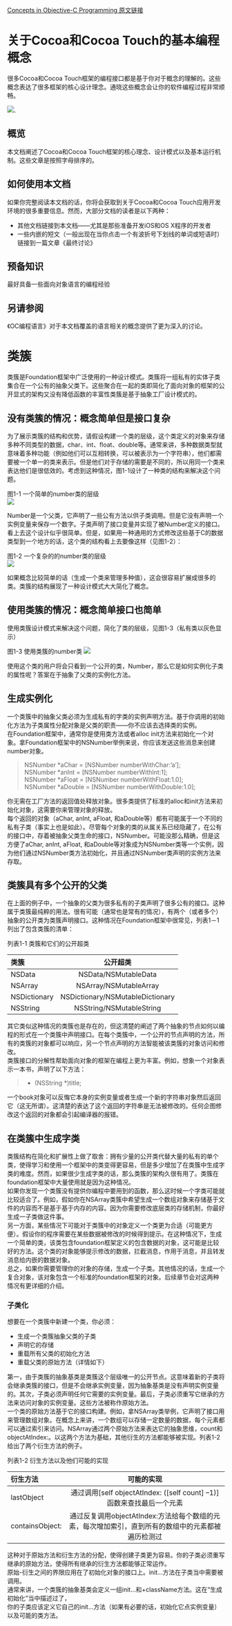 [Concepts in Objective-C Programming 原文链接](https://developer.apple.com/library/content/documentation/General/Conceptual/CocoaEncyclopedia/Introduction/Introduction.html#//apple_ref/doc/uid/TP40010810)

# 关于Cocoa和Cocoa Touch的基本编程概念
很多Cocoa和Cocoa Touch框架的编程接口都是基于你对于概念的理解的。这些概念表达了很多框架的核心设计理念。通晓这些概念会让你的软件编程过程非常顺畅。  

![](https://developer.apple.com/library/content/documentation/General/Conceptual/CocoaEncyclopedia/Art/controller_object.jpg). 

## 概览
本文档阐述了Cocoa和Cocoa Touch框架的核心理念、设计模式以及基本运行机制。这些文章是按照字母排序的。  
## 如何使用本文档
如果你完整阅读本文档的话，你将会获取到关于Cocoa和Cocoa Touch应用开发环境的很多重要信息。然而，大部分文档的读者是以下两种：  

* 其他文档链接到本文档——尤其是那些准备开发iOS和OS X程序的开发者
* 一些内嵌的短文（一般出现在当你点击一个有波折号下划线的单词或短语时）链接到一篇文章《最终讨论》

## 预备知识
最好具备一些面向对象语言的编程经验
## 另请参阅
《OC编程语言》对于本文档覆盖的语言相关的概念提供了更为深入的讨论。
# 类簇
类簇是Foundation框架中广泛使用的一种设计模式。类簇将一组私有的实体子类集合在一个公有的抽象父类下。这些聚合在一起的类即简化了面向对象的框架的公开显式的架构又没有降低函数的丰富性类簇是基于抽象工厂设计模式的。
## 没有类簇的情况：概念简单但是接口复杂
为了展示类簇的结构和优势，请假设构建一个类的层级，这个类定义的对象来存储多种不同类型的数据，char、int、float、double等。通常来讲，多种数据类型就意味着多种功能（例如他们可以互相转换，可以被表示为一个字符串），他们都需要被一个单一的类来表示。但是他们对于存储的需要是不同的，所以用同一个类来表达他们是很低效的。考虑到这种情况，图1-1设计了一种类的结构来解决这个问题。

图1-1 一个简单的number类的层级  
![](https://developer.apple.com/library/content/documentation/General/Conceptual/CocoaEncyclopedia/Art/cluster1.gif)

Number是一个父类，它声明了一些公有方法以供子类调用。但是它没有声明一个实例变量来保存一个数字。子类声明了接口变量并实现了被Number定义的接口。  
看上去这个设计似乎很简单。但是，如果用一种通用的方式修改这些基于C的数据类型到一个地方的话，这个类的结构看上去要像这样（见图1-2）：

图1-2 一个复杂的的number类的层级  
![](https://developer.apple.com/library/content/documentation/General/Conceptual/CocoaEncyclopedia/Art/cluster2.gif)

如果概念比较简单的话（生成一个类来管理多种值），这会很容易扩展成很多的类。类簇的结构展现了一种设计模式大大简化了概念。

## 使用类簇的情况：概念简单接口也简单
使用类簇设计模式来解决这个问题，简化了类的层级，见图1-3（私有类以灰色显示）

图1-3 使用类簇的number类
![](https://developer.apple.com/library/content/documentation/General/Conceptual/CocoaEncyclopedia/Art/cluster3.gif)

使用这个类的用户将会只看到一个公开的类，Number，那么它是如何实例化子类的属性呢？答案在于抽象了父类的实例化方法。

## 生成实例化
一个类簇中的抽象父类必须为生成私有的字类的实例声明方法。基于你调用的初始化方法为子类属性分配对象是父类的职责——你不应该去选择类的实例。  
在Foundation框架中，通常你是使用类方法或者alloc init方法来初始化一个对象。拿Foundation框架中的NSNumber举例来说，你应该发送这些消息来创建number对象。
> NSNumber *aChar = [NSNumber numberWithChar:’a’];  
NSNumber *anInt = [NSNumber numberWithInt:1];  
NSNumber *aFloat = [NSNumber numberWithFloat:1.0];  
NSNumber *aDouble = [NSNumber numberWithDouble:1.0];  

你无需在工厂方法的返回值处释放对象。很多类提供了标准的alloc和init方法来初始化对象，这需要你来管理对象的释放。  
每个返回的对象（aChar, anInt, aFloat, 和aDouble等）都有可能属于一个不同的私有子类（事实上也是如此）。尽管每个对象的类的从属关系已经隐藏了，在公有的接口中，存着被抽象父类生命的接口，NSNumber。可能没那么精确，但是这方便了aChar, anInt, aFloat, 和aDouble等对象成为NSNumber类等一个实例，因为他们通过NSNumber类方法初始化，并且通过NSNumber类声明的实例方法来存取。

## 类簇具有多个公开的父类
在上面的例子中，一个抽象的父类为很多私有的子类声明了很多公有的接口。这种属于类簇最纯粹的用法。很有可能（通常也是常有的情况），有两个（或者多个）抽象的公开类为类簇声明接口。这种情况在Foundation框架中很常见，列表1－1列出了包含类簇的清单：  

列表1-1 类簇和它们的公开超类  

| 类簇 | 公开超类 |
|:------------- |:---------------:|
| NSData | NSData/NSMutableData |
| NSArray | NSArray/NSMutableArray |
| NSDictionary | NSDictionary/NSMutableDictionary |
| NSString | NSString/NSMutableString |

其它类似这种情况的类簇也是存在的，但这清楚的阐述了两个抽象的节点如何以编程的形式在一个类簇中声明接口。在每个类簇中，一个公开的节点声明的方法，所有的类簇的对象都可以响应，另一个节点声明的方法智能被该类簇的对象访问和修改。  
类簇接口的分解性帮助面向对象的框架在编程上更为丰富。例如，想象一个对象表示一本书，声明了以下方法：  
> - (NSString *)title;

一个book对象可以反悔它本身的实例变量或者生成一个新的字符串对象然后返回它（这无所谓）。这清楚的表达了这个返回的字符串是无法被修改的。任何企图修改这个返回的对象都会引起编译器的报错。

## 在类簇中生成字类
类簇结构在简化和扩展性上做了取舍：拥有少量的公开类代替大量的私有的单个类，使得学习和使用一个框架中的类变得更容易，但是多少增加了在类簇中生成字类的难度。然而，如果很少生成字类的话，那么类簇的架构久很有用了。类簇在foundation框架中大量使用就是因为这种情况。  
如果你发现一个类簇没有提供你编程中要用到的函数，那么这时候一个字类可能就比较适合了。例如，假如你在NSArray类簇中希望生成一个数组对象来存储基于文件的内容而不是基于基于内存的内容。因为你需要修改底层类的存储机制，你最好生成一子类做这件事。  
另一方面，某些情况下可能对于类簇中的对象定义一个类更为合适（可能更方便）。假设你的程序需要在某些数据被修改的时候得到提示。在这种情况下，生成一个简单的类，该类包含foundation框架定义的包含数据的对象，这可能是比较好的方法。这个类的对象能够提示修改的数据，拦截消息，作用于消息，并且转发消息给内嵌的数据对象。  
总之，如果你需要管理你的对象的存储，生成一个子类。其他情况的话，生成一个复合对象，该对象包含一个标准的foundation框架的对象。后续章节会对这两种情况有更详细的介绍。

### 子类化
想要在一个类簇中新建一个类，你必须：  

* 生成一个类簇抽象父类的子类
* 声明它的存储
* 重载所有父类的初始化方法
* 重载父类的原始方法（详情如下）

第一，由于类簇的抽象基类是类簇这个层级唯一的公开节点。这意味着新的子类将会继承类簇的接口，但是不会继承实例变量，因为抽象基类是没有声明实例变量的。其次，子类必须声明任何它需要的实例变量。最后，子类必须重写它继承的方法来访问对象的实例变量。这些方法被称作原始方法。  
一个类的原始方法基于它的接口构建。例如，拿NSArray类举例，它声明了接口用来管理数组对象。在概念上来讲，一个数组可以存储一定数量的数据，每个元素都可以通过索引来访问。NSArray通过两个原始方法来表达它的抽象思维，count和objectAtIndex:。以这两个方法为基础，其他衍生的方法都能够被实现。列表1-2给出了两个衍生方法的例子。  

列表1-2 衍生方法以及他们可能的实现

| 衍生方法 | 可能的实现 |
|:------------- |:---------------:|
| lastObject | 通过调用[self objectAtIndex: ([self count] –1)]函数来查找最后一个元素 |
| containsObject: | 通过反复调用objectAtIndex:方法给每个数组的元素，每次增加索引，直到所有的数组中的元素都被遍历检测过 |

这种对于原始方法和衍生方法的分配，使得创建子类更为容易。你的子类必须重写继承的原始方法，使得所有继承的衍生方法都能够正常运作。  
原始-衍生之间的界限应用在了初始化对象的接口上。init...方法在子类当中需要被调用。  
通常来讲，一个类簇的抽象基类会定义一组init...和+className方法。这在“生成初始化”当中描述过了，  
你的子类应该定义它自己的init...方法（如果有必要的话，初始化它点实例变量）以及可能的类方法。